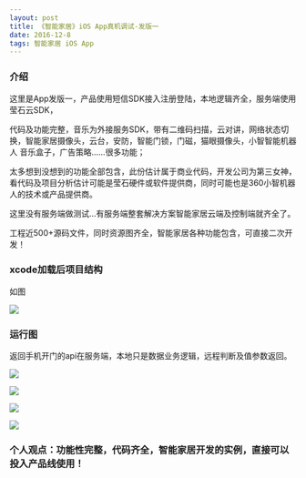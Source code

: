 ```yaml
---
layout: post
title: 《智能家居》iOS App真机调试-发版一
date: 2016-12-8
tags: 智能家居 iOS App
---
```


### 介绍


  这里是App发版一，产品使用短信SDK接入注册登陆，本地逻辑齐全，服务端使用莹石云SDK，

代码及功能完整，音乐为外接服务SDK，带有二维码扫描，云对讲，网络状态切换，智能家居摄像头，云台，安防，智能门锁，门磁，猫眼摄像头，小智智能机器人 音乐盒子，广告策略......很多功能；

太多想到没想到的功能全部包含，此份估计属于商业代码，开发公司为第三女神，看代码及项目分析估计可能是莹石硬件或软件提供商，同时可能也是360小智机器人的技术或产品提供商。

这里没有服务端做测试...有服务端整套解决方案智能家居云端及控制端就齐全了。

工程近500+源码文件，同时资源图齐全，智能家居各种功能包含，可直接二次开发！


### xcode加载后项目结构

如图

![](/images/posts/home1/home-1.png)

### 运行图

返回手机开门的api在服务端，本地只是数据业务逻辑，远程判断及值参数返回。

![](/images/posts/home1/home-2.png)

![](/images/posts/home1/home-3.png)

![](/images/posts/home1/home-4.png)

![](/images/posts/home1/home-5.png)


### 个人观点：功能性完整，代码齐全，智能家居开发的实例，直接可以投入产品线使用！
